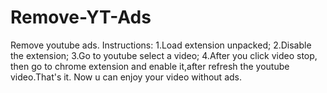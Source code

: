 # Remove-YT-Ads
Remove youtube ads.
Instructions: 1.Load extension unpacked; 2.Disable the extension; 3.Go to youtube select a video; 4.After you click video stop, then go to chrome extension and enable it,after refresh the youtube video.That's it.
Now u can enjoy your video without ads.
